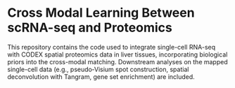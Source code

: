 # Cross Modal Learning Between scRNA-seq and Proteomics
This repository contains the code used to integrate single-cell RNA-seq with CODEX spatial proteomics data in liver tissues, incorporating biological priors into the cross-modal matching. Downstream analyses on the mapped single-cell data (e.g., pseudo‑Visium spot construction, spatial deconvolution with Tangram, gene set enrichment) are included.
